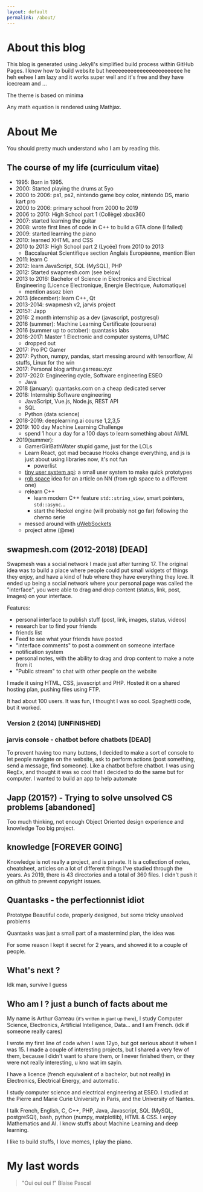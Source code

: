 ```yaml
---
layout: default
permalink: /about/
---
```


# About this blog

This blog is generated using Jekyll's simplified build process within GitHub Pages.
I know how to build website but heeeeeeeeeeeeeeeeeeeeeeee he heh eehee I am lazy and
it works super well and it's free and they have icecream and ...

The theme is based on minima

Any math equation is rendered using Mathjax.

# About Me

You should pretty much understand who I am by reading this.

## The course of my life (curriculum vitae)

* 1995: Born in 1995.
* 2000: Started playing the drums at 5yo
* 2000 to 2006: ps1, ps2, nintendo game boy color, nintendo DS, mario kart pro
* 2000 to 2006: primary school from 2000 to 2019
* 2006 to 2010: High School part 1 (Collège) xbox360
* 2007: started learning the guitar
* 2008: wrote first lines of code in C++ to build a GTA clone (I failed)
* 2009: started learning the piano
* 2010: learned XHTML and CSS
* 2010 to 2013: High School part 2 (Lycée) from 2010 to 2013
  * Baccalauréat Scientifique section Anglais Européenne, mention Bien
* 2011: learn C
* 2012: learn JavaScript, SQL (MySQL), PHP
* 2012: Started swapmesh.com (see below)
* 2013 to 2016: Bachelor of Science in Electronics and Electrical Engineering (Licence Electronique, Energie Electrique, Automatique)
  * mention assez bien
* 2013 (december): learn C++, Qt
* 2013-2014: swapmesh v2, jarvis project
* 2015?: Japp
* 2016: 2 month internship as a dev (javascript, postgresql)
* 2016 (summer): Machine Learning Certificate (coursera)
* 2016 (summer up to october): quantasks labs
* 2016-2017: Master 1 Electronic and computer systems, UPMC
  * dropped out
* 2017: Pro PC Gamer
* 2017: Python, numpy, pandas, start messing around with tensorflow, AI stuffs, Linux for the win
* 2017: Personal blog arthur.garreau.xyz
* 2017-2020: Engineering cycle, Software engineering ESEO
  * Java
* 2018 (january): quantasks.com on a cheap dedicated server
* 2018: Internship Software engineering
  * JavaScript, Vue.js, Node.js, REST API
  * SQL
  * Python (data science)
* 2018-2019: deeplearning.ai course 1,2,3,5
* 2019: 100 day Machine Learning Challenge
  * spend 1 hour a day for a 100 days to learn something about AI/ML
* 2019(summer):
  * GamerGirlBathWater stupid game, just for the LOLs
  * Learn React, got mad because Hooks change everything, and js is just about using libraries now, it's not fun
    * powerlist
  * [tiny user system api](https://github.com/GarreauArthur/tiny_user_system_api): a small user system to make quick prototypes
  * [rgb space](https://github.com/GarreauArthur/rgbspace) idea for an article on NN (from rgb space to a different one)
  * relearn C++
    * learn modern C++ feature `std::string_view`, smart pointers, `std::async`...
    * start the Heckel engine (will probably not go far) following the cherno serie
  * messed around with [uWebSockets]()
  * project atme (@me)

## swapmesh.com (2012-2018) [DEAD]

Swapmesh was a social network I made just after turning 17.
The original idea was to build a place where people could put small widgets of
things they enjoy, and have a kind of hub where they have everything they love.
It ended up being a social network where your personal page was called the
"interface", you were able to drag and drop content (status, link, post, images)
on your interface.

Features:

* personal interface to publish stuff (post, link, images, status, videos)
* research bar to find your friends
* friends list
* Feed to see what your friends have posted
* "interface comments" to post a comment on someone interface
* notification system
* personal notes, with the ability to drag and drop content to make a note from it
* "Public stream" to chat with other people on the website

I made it using HTML, CSS, javascript and PHP. Hosted it on a shared hosting plan,
pushing files using FTP.

It had about 100 users.
It was fun, I thought I was so cool. Spaghetti code, but it worked.

### Version 2 (2014) [UNFINISHED]

### jarvis console - chatbot before chatbots [DEAD]

To prevent having too many buttons, I decided to make a sort of console to let
people navigate on the website, ask to perform actions (post something, send a
message, find someone). Like a chatbot before chatbot. I was using RegEx, and
thought it was so cool that I decided to do the same but for computer. I wanted
to build an app to help automate 

## Japp (2015?) - Trying to solve unsolved CS problems [abandoned]

Too much thinking, not enough Object Oriented design experience and knowledge
Too big project.

## knowledge [FOREVER GOING]

Knowledge is not really a project, and is private. It is a collection of notes,
cheatsheet, articles on a lot of different things I've studied through the years.
As 2019, there is 43 directories and a total of 360 files. I didn't push it on
github to prevent copyright issues.

## Quantasks - the perfectionnist idiot

Prototype
Beautiful code, properly designed, but some tricky unsolved problems

Quantasks was just a small part of a mastermind plan, the idea was

For some reason I kept it secret for 2 years, and showed it to a couple of people.


## What's next ?

Idk man, survive I guess

## Who am I ? just a bunch of facts about me

My name is Arthur Garreau (<small>it's written in giant up there</small>), I
study Computer Science, Electronics, Artificial Intelligence, Data... and I am
French. (idk if someone really cares)

I wrote my first line of code when I was 12yo, but got serious about it when I
was 15. I made a couple of interesting projects, but I shared a very few of
them, because I didn't want to share them, or I never finished them, or they
were not really interesting, u kno wat im sayin.

I have a licence (french equivalent of a bachelor, but not really) in
Electronics, Electrical Energy, and automatic.

I study computer science and electrical engineering at ESEO.
I studied at the Pierre and Marie Curie University in Paris, and the University
of Nantes.

I talk French, English, C, C++, PHP, Java, Javascript, SQL (MySQL, postgreSQl),
bash, python (numpy, matplotlib), HTML & CSS. I enjoy Mathematics and AI. I
know stuffs about Machine Learning and deep learning. 

I like to build stuffs, I love memes, I play the piano.

# My last words

> "Oui oui oui !" Blaise Pascal

